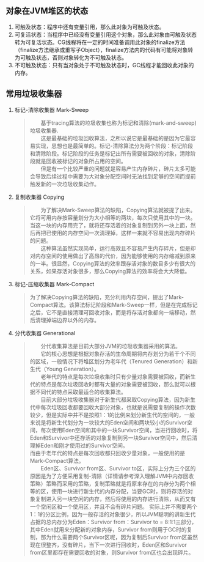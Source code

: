 对象在JVM堆区的状态
-
1. 可触及状态：程序中还有变量引用，那么此对象为可触及状态。
2. 可复活状态：当程序中已经没有变量引用这个对象，那么此对象由可触及状态转为可复活状态。CG线程将在一定的时间准备调用此对象的finalize方法（finalize方法继承或重写子Object），finalize方法内的代码有可能将对象转为可触及状态，否则对象转化为不可触及状态。  
3. 不可触及状态：只有当对象处于不可触及状态时，GC线程才能回收此对象的内存。  

常用垃圾收集器
-
1. 标记-清除收集器 Mark-Sweep
   >    　　基于tracing算法的垃圾收集也称为标记和清除(mark-and-sweep)垃圾收集器.  
        　　这是最基础的垃圾回收算法，之所以说它是最基础的是因为它最容易实现，思想也是最简单的。标记-清除算法分为两个阶段：标记阶段和清除阶段。标记阶段的任务是标记出所有需要被回收的对象，清除阶段就是回收被标记的对象所占用的空间。  
        　　但是有一个比较严重的问题就是容易产生内存碎片，碎片太多可能会导致后续过程中需要为大对象分配空间时无法找到足够的空间而提前触发新的一次垃圾收集动作。
2. 复制收集器 Copying　　
    >   　　为了解决Mark-Sweep算法的缺陷，Copying算法就被提了出来。它将可用内存按容量划分为大小相等的两块，每次只使用其中的一块。当这一块的内存用完了，就将还存活着的对象复制到另外一块上面，然后再把已使用的内存空间一次清理掉，这样一来就不容易出现内存碎片的问题。  
        　　这种算法虽然实现简单，运行高效且不容易产生内存碎片，但是却对内存空间的使用做出了高昂的代价，因为能够使用的内存缩减到原来的一半。很显然，Copying算法的效率跟存活对象的数目多少有很大的关系，如果存活对象很多，那么Copying算法的效率将会大大降低。
3. 标记-压缩收集器 Mark-Compact
    >   为了解决Copying算法的缺陷，充分利用内存空间，提出了Mark-Compact算法。该算法标记阶段和Mark-Sweep一样，但是在完成标记之后，它不是直接清理可回收对象，而是将存活对象都向一端移动，然后清理掉端边界以外的内存。  
4. 分代收集器 Generational
    >   　　分代收集算法是目前大部分JVM的垃圾收集器采用的算法。  
        　　它的核心思想是根据对象存活的生命周期将内存划分为若干个不同的区域，一般情况下将堆区划分为老年代（Tenured Generation）和新生代（Young Generation）。  
        　　老年代的特点是每次垃圾收集时只有少量对象需要被回收，而新生代的特点是每次垃圾回收时都有大量的对象需要被回收，那么就可以根据不同代的特点采取最适合的收集算法。  
        　　目前大部分垃圾收集器对于新生代都采取Copying算法，因为新生代中每次垃圾回收都要回收大部分对象，也就是说需要复制的操作次数较少，但是实际中并不是按照1：1的比例来划分新生代的空间的，一般来说是将新生代划分为一块较大的Eden空间和两块较小的Survivor空间，每次使用Eden空间和其中的一块Survivor空间，当进行回收时，将Eden和Survivor中还存活的对象复制到另一块Survivor空间中，然后清理掉Eden和刚才使用过的Survivor空间。  
        而由于老年代的特点是每次回收都只回收少量对象，一般使用的是Mark-Compact算法。  
        　　Eden区、Survivor from区、Survivor to区，实际上分为三个区的原因是为了方便采用复制-清除（详情请参考深入理解JVM中内存回收策略）策略而采用的策略，复制策略就是将原来存在的内存分为两个相等的区，使用一块进行新生代的内存分配，当要GC时，则将存活的对象复制进入另一块空闲的内存，然后将使用的内存进行清除，从而又有一个空闲区和一个使用区，并且不会有碎片问题。
        实际上并不需要两个1：1的分区比例，因为一般存活的对象很少，所以JVM聪明的讲新生代占据的总内存分为Eden：Survivor from：Survivor to = 8:1:1三部分，其中Eden就用来分配新的对象内存，Survivor from则用于GC时的复制，那为什么需要两个Survivor区呢，因为复制后Survivor from区虽然现在很整齐，没有碎片，当下一次进行回收时，Eden区和Survivor from区里都存在需要回收的对象，则Survivor from区也会出现碎片。